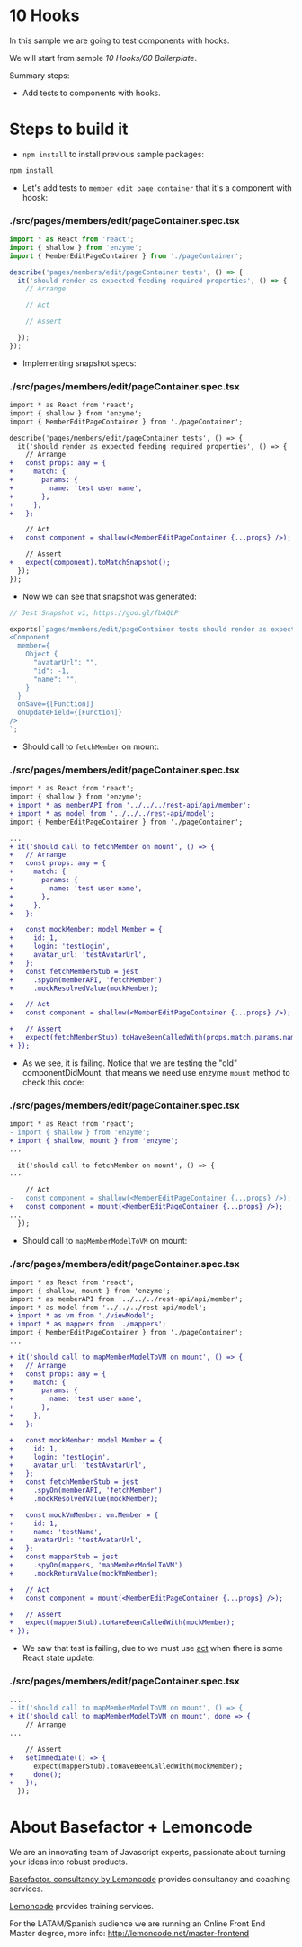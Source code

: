 # 10 Hooks

In this sample we are going to test components with hooks.

We will start from sample _10 Hooks/00 Boilerplate_.

Summary steps:
 - Add tests to components with hooks.

# Steps to build it

- `npm install` to install previous sample packages:

```bash
npm install
```

- Let's add tests to `member edit page container` that it's a component with hoosk:

### ./src/pages/members/edit/pageContainer.spec.tsx

```javascript
import * as React from 'react';
import { shallow } from 'enzyme';
import { MemberEditPageContainer } from './pageContainer';

describe('pages/members/edit/pageContainer tests', () => {
  it('should render as expected feeding required properties', () => {
    // Arrange

    // Act

    // Assert

  });
});

```

- Implementing snapshot specs:

### ./src/pages/members/edit/pageContainer.spec.tsx

```diff
import * as React from 'react';
import { shallow } from 'enzyme';
import { MemberEditPageContainer } from './pageContainer';

describe('pages/members/edit/pageContainer tests', () => {
  it('should render as expected feeding required properties', () => {
    // Arrange
+   const props: any = {
+     match: {
+       params: {
+         name: 'test user name',
+       },
+     },
+   };

    // Act
+   const component = shallow(<MemberEditPageContainer {...props} />);

    // Assert
+   expect(component).toMatchSnapshot();
  });
});

```

- Now we can see that snapshot was generated:

```javascript
// Jest Snapshot v1, https://goo.gl/fbAQLP

exports[`pages/members/edit/pageContainer tests should render as expected feeding required properties 1`] = `
<Component
  member={
    Object {
      "avatarUrl": "",
      "id": -1,
      "name": "",
    }
  }
  onSave={[Function]}
  onUpdateField={[Function]}
/>
`;

```

- Should call to `fetchMember` on mount:

### ./src/pages/members/edit/pageContainer.spec.tsx

```diff
import * as React from 'react';
import { shallow } from 'enzyme';
+ import * as memberAPI from '../../../rest-api/api/member';
+ import * as model from '../../../rest-api/model';
import { MemberEditPageContainer } from './pageContainer';

...
+ it('should call to fetchMember on mount', () => {
+   // Arrange
+   const props: any = {
+     match: {
+       params: {
+         name: 'test user name',
+       },
+     },
+   };

+   const mockMember: model.Member = {
+     id: 1,
+     login: 'testLogin',
+     avatar_url: 'testAvatarUrl',
+   };
+   const fetchMemberStub = jest
+     .spyOn(memberAPI, 'fetchMember')
+     .mockResolvedValue(mockMember);

+   // Act
+   const component = shallow(<MemberEditPageContainer {...props} />);

+   // Assert
+   expect(fetchMemberStub).toHaveBeenCalledWith(props.match.params.name);
+ });

```

- As we see, it is failing. Notice that we are testing the "old" componentDidMount, that means we need use enzyme `mount` method to check this code:

### ./src/pages/members/edit/pageContainer.spec.tsx

```diff
import * as React from 'react';
- import { shallow } from 'enzyme';
+ import { shallow, mount } from 'enzyme';
...

  it('should call to fetchMember on mount', () => {
...

    // Act
-   const component = shallow(<MemberEditPageContainer {...props} />);
+   const component = mount(<MemberEditPageContainer {...props} />);
...
  });

```

- Should call to `mapMemberModelToVM` on mount:

### ./src/pages/members/edit/pageContainer.spec.tsx

```diff
import * as React from 'react';
import { shallow, mount } from 'enzyme';
import * as memberAPI from '../../../rest-api/api/member';
import * as model from '../../../rest-api/model';
+ import * as vm from './viewModel';
+ import * as mappers from './mappers';
import { MemberEditPageContainer } from './pageContainer';
...

+ it('should call to mapMemberModelToVM on mount', () => {
+   // Arrange
+   const props: any = {
+     match: {
+       params: {
+         name: 'test user name',
+       },
+     },
+   };

+   const mockMember: model.Member = {
+     id: 1,
+     login: 'testLogin',
+     avatar_url: 'testAvatarUrl',
+   };
+   const fetchMemberStub = jest
+     .spyOn(memberAPI, 'fetchMember')
+     .mockResolvedValue(mockMember);

+   const mockVmMember: vm.Member = {
+     id: 1,
+     name: 'testName',
+     avatarUrl: 'testAvatarUrl',
+   };
+   const mapperStub = jest
+     .spyOn(mappers, 'mapMemberModelToVM')
+     .mockReturnValue(mockVmMember);

+   // Act
+   const component = mount(<MemberEditPageContainer {...props} />);

+   // Assert
+   expect(mapperStub).toHaveBeenCalledWith(mockMember);
+ });

```

- We saw that test is failing, due to we must use [act](https://reactjs.org/docs/test-utils.html#act) when there is some React state update:


### ./src/pages/members/edit/pageContainer.spec.tsx

```diff
...
- it('should call to mapMemberModelToVM on mount', () => {
+ it('should call to mapMemberModelToVM on mount', done => {
    // Arrange
...

    // Assert
+   setImmediate(() => {
      expect(mapperStub).toHaveBeenCalledWith(mockMember);
+     done();
+   });
  });
```

# About Basefactor + Lemoncode

We are an innovating team of Javascript experts, passionate about turning your ideas into robust products.

[Basefactor, consultancy by Lemoncode](http://www.basefactor.com) provides consultancy and coaching services.

[Lemoncode](http://lemoncode.net/services/en/#en-home) provides training services.

For the LATAM/Spanish audience we are running an Online Front End Master degree, more info: http://lemoncode.net/master-frontend
